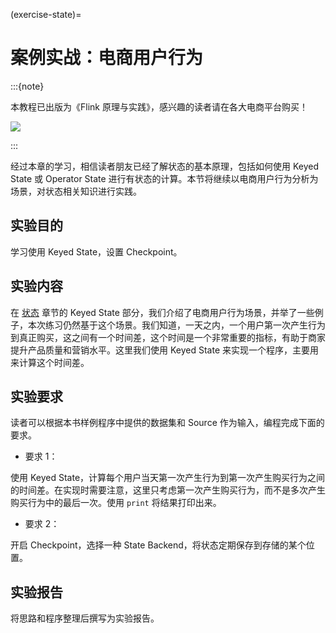 (exercise-state)=
# 案例实战：电商用户行为

:::{note}

本教程已出版为《Flink 原理与实践》，感兴趣的读者请在各大电商平台购买！

<a href="https://item.jd.com/13154364.html"> ![](https://img.shields.io/badge/JD-%E8%B4%AD%E4%B9%B0%E9%93%BE%E6%8E%A5-red) </a>


:::

经过本章的学习，相信读者朋友已经了解状态的基本原理，包括如何使用 Keyed State 或 Operator State 进行有状态的计算。本节将继续以电商用户行为分析为场景，对状态相关知识进行实践。

## 实验目的

学习使用 Keyed State，设置 Checkpoint。

## 实验内容

在 [状态](./state.md) 章节的 Keyed State 部分，我们介绍了电商用户行为场景，并举了一些例子，本次练习仍然基于这个场景。我们知道，一天之内，一个用户第一次产生行为到真正购买，这之间有一个时间差，这个时间是一个非常重要的指标，有助于商家提升产品质量和营销水平。这里我们使用 Keyed State 来实现一个程序，主要用来计算这个时间差。

## 实验要求

读者可以根据本书样例程序中提供的数据集和 Source 作为输入，编程完成下面的要求。

* 要求 1：

使用 Keyed State，计算每个用户当天第一次产生行为到第一次产生购买行为之间的时间差。在实现时需要注意，这里只考虑第一次产生购买行为，而不是多次产生购买行为中的最后一次。使用 `print` 将结果打印出来。

* 要求 2：

开启 Checkpoint，选择一种 State Backend，将状态定期保存到存储的某个位置。

## 实验报告

将思路和程序整理后撰写为实验报告。